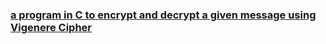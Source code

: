 ### [a program in C to encrypt and decrypt a given message using Vigenere Cipher](https://github.com/Pragya2056/Cryptography/blob/master/encrypting%20and%20decrypting%20a%20given%20message%20using%20Vigenere%20Cipher/Index.cpp)
